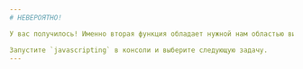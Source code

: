 ```yaml
---
# НЕВЕРОЯТНО!

У вас получилось! Именно вторая функция обладает нужной нам областью видимости.

Запустите `javascripting` в консоли и выберите следующую задачу.
---
```

